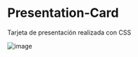 # Presentation-Card
Tarjeta de presentación realizada con CSS

![image](https://user-images.githubusercontent.com/63930976/148456178-233342ae-f892-49f2-aa8a-0481e6245bef.png)
